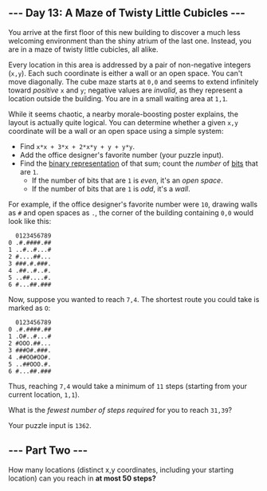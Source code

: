 ﻿## --- Day 13: A Maze of Twisty Little Cubicles ---

You arrive at the first floor of this new building to discover a much less welcoming environment than the shiny atrium of the last one. Instead, you are in a maze of  twisty little cubicles, all alike.

Every location in this area is addressed by a pair of non-negative integers (`x,y`). Each such coordinate is either a wall or an open space. You can't move diagonally. The cube maze starts at  `0,0`  and seems to extend infinitely toward  _positive_  `x`  and  `y`; negative values are  _invalid_, as they represent a location outside the building. You are in a small waiting area at  `1,1`.

While it seems chaotic, a nearby morale-boosting poster explains, the layout is actually quite logical. You can determine whether a given  `x,y`  coordinate will be a wall or an open space using a simple system:

-   Find  `x*x + 3*x + 2*x*y + y + y*y`.
-   Add the office designer's favorite number (your puzzle input).
-   Find the  [binary representation](https://en.wikipedia.org/wiki/Binary_number)  of that sum; count the  _number_  of  [bits](https://en.wikipedia.org/wiki/Bit)  that are  `1`.
    -   If the number of bits that are  `1`  is  _even_, it's an  _open space_.
    -   If the number of bits that are  `1`  is  _odd_, it's a  _wall_.

For example, if the office designer's favorite number were  `10`, drawing walls as  `#`  and open spaces as  `.`, the corner of the building containing  `0,0`  would look like this:

```
  0123456789
0 .#.####.##
1 ..#..#...#
2 #....##...
3 ###.#.###.
4 .##..#..#.
5 ..##....#.
6 #...##.###

```

Now, suppose you wanted to reach  `7,4`. The shortest route you could take is marked as  `O`:

```
  0123456789
0 .#.####.##
1 .O#..#...#
2 #OOO.##...
3 ###O#.###.
4 .##OO#OO#.
5 ..##OOO.#.
6 #...##.###

```

Thus, reaching  `7,4`  would take a minimum of  `11`  steps (starting from your current location,  `1,1`).

What is the  _fewest number of steps required_  for you to reach  `31,39`?

Your puzzle input is  `1362`.

## --- Part Two ---
How many locations (distinct x,y coordinates, including your starting location) can you reach in **at most 50 steps?**